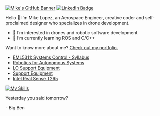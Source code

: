 [![Mike's GitHub Banner](https://github.com/mlopez96/mlopez96/assets/26072511/0b27f7e6-d41d-4aed-a2db-1180d71f7292)](https://mikelopez.io)
[![LinkedIn Badge](https://img.shields.io/badge/LinkedIn-Profile-informational?style=flat&logo=linkedin&logoColor=white&color=0D76A8)](https://www.linkedin.com/in/mike-lopez/)

Hello 👋
I’m Mike Lopez, an Aerospace Engineer, creative coder and self-proclaimed designer who specializes in drone development. 
- 👀 I’m interested in drones and robotic software development
- 🌱 I’m currently learning ROS and C/C++

Want to know more about me? [Check out my portfolio.](https://www.mikelopez.io/engineering)


<!-- BLOG-POST-LIST:START -->
- [EML5311: Systems Control - Syllabus](https://www.mikelopez.io/post/eml5311-systems-control-syllabus)
- [Robotics for Autonomous Systems](https://www.mikelopez.io/post/robotics-for-autonomous-systems)
- [LO Support Equipment](https://www.mikelopez.io/post/lo-support-equipment)
- [Support Equipment](https://www.mikelopez.io/post/support-equipment)
- [Intel Real Sense T265](https://www.mikelopez.io/post/intel-real-sense-t265)
<!-- BLOG-POST-LIST:END --> 

<!-- SKILLS-LIST:START -->

[![My Skills](https://skillicons.dev/icons?i=atom,arduino,autocad,cpp,cmake,github,html,linux,matlab,octave,pr,py,raspberrypi,react,ros,visualstudio)](https://skillicons.dev)

<!-- SKILLS-LIST:END --> 

<p>Yesterday you said tomorrow?</p>

<p>- Big Ben</p>
